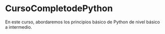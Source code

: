 # CursoCompletodePython
En este curso, abordaremos los principios básico de Python de nivel básico a intermedio.
